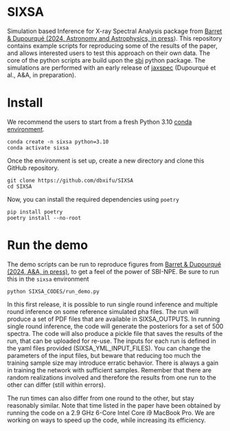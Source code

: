 # SIXSA
Simulation based Inference for X-ray Spectral Analysis package from [Barret & Dupourqué (2024, Astronomy and Astrophysics, in press](https://ui.adsabs.harvard.edu/abs/2024arXiv240106061B/abstract)). This repository contains example scripts for reproducing some of the results of the paper, and allows interested users to test this approach on their own data.
The core of the python scripts are build upon the [sbi](https://sbi-dev.github.io/sbi/) python package. The simulations are performed with an early release of [jaxspec](https://jaxspec.readthedocs.io/en/latest/) (Dupourqué et al., A&A, in preparation).
# Install 
We recommend the users to start from a fresh Python 3.10 [conda environment](https://conda.io/projects/conda/en/latest/user-guide/install/index.html). 

```
conda create -n sixsa python=3.10
conda activate sixsa
```

Once the environment is set up, create a new directory and clone this GitHub repository.

```
git clone https://github.com/dbxifu/SIXSA
cd SIXSA
```

Now, you can install the required dependencies using `poetry`

```
pip install poetry
poetry install --no-root
```

# Run the demo 

The demo scripts can be run to reproduce figures from [Barret & Dupourqué (2024, A&A, in press)](https://ui.adsabs.harvard.edu/abs/2024arXiv240106061B/abstract), to get a feel of the power of SBI-NPE. Be sure to run this in the `sixsa` environment

```
python SIXSA_CODES/run_demo.py
```
In this first release, it is possible to run single round inference and multiple round inference on some reference 
simulated pha files. The run will produce a set of PDF files that are available in SIXSA_OUTPUTS. In running single 
round inference, the code will generate the posteriors for a set of 500 spectra. The code will also produce a pickle file 
that saves the results of the run, that can be uploaded for re-use.
The inputs for each run is defined in the yaml files provided (SIXSA_YML_INPUT_FILES). You can change the parameters of the input files, 
but beware that reducing too much the training sample size may introduce erratic behavior. There is always a 
gain in training the network with sufficient samples.
Remember that there are random realizations involved and therefore the results from one run to the other can differ 
(still within errors). 

The run times can also differ from one round to the other, but stay reasonably similar. 
Note that time listed in the paper have been obtained by running the code on a 2.9 GHz 6-Core Intel Core i9 MacBook Pro. 
We are working on ways to speed up the code, while increasing its efficiency.
